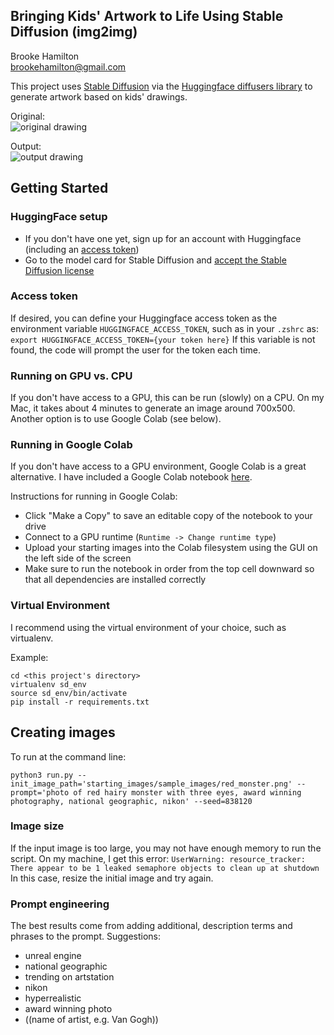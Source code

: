 ## Bringing Kids' Artwork to Life Using Stable Diffusion (img2img)

Brooke Hamilton  
brookehamilton@gmail.com 

This project uses [Stable Diffusion](https://github.com/huggingface/diffusers/tree/main#new--stable-diffusion-is-now-fully-compatible-with-diffusers:~:text=VRAM.%20See%20the-,model%20card,-for%20more%20information) via the [Huggingface diffusers library](https://github.com/huggingface/diffusers/tree/main#new--stable-diffusion-is-now-fully-compatible-with-diffusers) to generate artwork based on kids' drawings.

Original:  
![original drawing](https://github.com/brookehamilton/stable-diffusion/blob/main/starting_images/readme_images/red_monster.png?raw=true)

Output:  
![output drawing](https://github.com/brookehamilton/stable-diffusion/blob/main/starting_images/readme_images/red_monster_output.png?raw=true)


## Getting Started

### HuggingFace setup
- If you don't have one yet, sign up for an account with Huggingface (including an [access token](https://huggingface.co/docs/hub/security-tokens))
- Go to the model card for Stable Diffusion and [accept the Stable Diffusion license](https://huggingface.co/CompVis/stable-diffusion-v1-4)

### Access token
If desired, you can define your Huggingface access token as the environment variable `HUGGINGFACE_ACCESS_TOKEN`, such as in your `.zshrc` as:
`export HUGGINGFACE_ACCESS_TOKEN={your token here}`
If this variable is not found, the code will prompt the user for the token each time.

### Running on GPU vs. CPU
If you don't have access to a GPU, this can be run (slowly) on a CPU. On my Mac, it takes about 4 minutes to generate an image around 700x500.  Another option is to use Google Colab (see below).

### Running in Google Colab
If you don't have access to a GPU environment, Google Colab is a great alternative. I have included a Google Colab notebook [here](https://colab.research.google.com/drive/18Iza0DAxRYWmZbQJ51TJx69HSLS6Jf9j?usp=sharing).

Instructions for running in Google Colab:
- Click "Make a Copy" to save an editable copy of the notebook to your drive
- Connect to a GPU runtime (`Runtime -> Change runtime type`)
- Upload your starting images into the Colab filesystem using the GUI on the left side of the screen
- Make sure to run the notebook in order from the top cell downward so that all dependencies are installed correctly

### Virtual Environment
I recommend using the virtual environment of your choice, such as virtualenv.

Example:
```
cd <this project's directory>
virtualenv sd_env
source sd_env/bin/activate
pip install -r requirements.txt
```

## Creating images
To run at the command line:
```
python3 run.py --init_image_path='starting_images/sample_images/red_monster.png' --prompt='photo of red hairy monster with three eyes, award winning photography, national geographic, nikon' --seed=838120
```

### Image size
If the input image is too large, you may not have enough memory to run the script.  On my machine, I get this error:
`UserWarning: resource_tracker: There appear to be 1 leaked semaphore objects to clean up at shutdown`
In this case, resize the initial image and try again.

### Prompt engineering
The best results come from adding additional, description terms and phrases to the prompt.
Suggestions:
- unreal engine
- national geographic
- trending on artstation
- nikon
- hyperrealistic
- award winning photo
- ((name of artist, e.g. Van Gogh))

